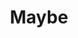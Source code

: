 ---
home: true
title: Maybe
heroImage: /maybe.png
heroText: Maybe
tagline: API接口探索性测试平台
actionText: 查看 →
actionLink: /home/
features:
- title: 测试数据集中管理
  details: 接口测试数据平台化集中管理，智能推荐
  link: /guide/
- title: 项目纵向管理
  details: API接口更新自动感知，版本兼容智能提示
  link: /guide/
- title: 用例自动生成
  details: 支持常用API文档解析生成用例，自动转化脚本，支持浏览器录制脚本
  link: /guide/
- title: 一键云测
  details: 在线云测，报告自动生成，错误智能分析
  link: /guide/
- title: 实景再现
  details: 请求响应过程，底层报文实时抓取，实景式再现
  link: /guide/
- title: 持续集成
  details: 接入CI/CD，支持持续集成，支持定时任务配置
  link: /guide/
footer: MIT Licensed | Copyright © 2020-present Half Leaf
copyright: false
---